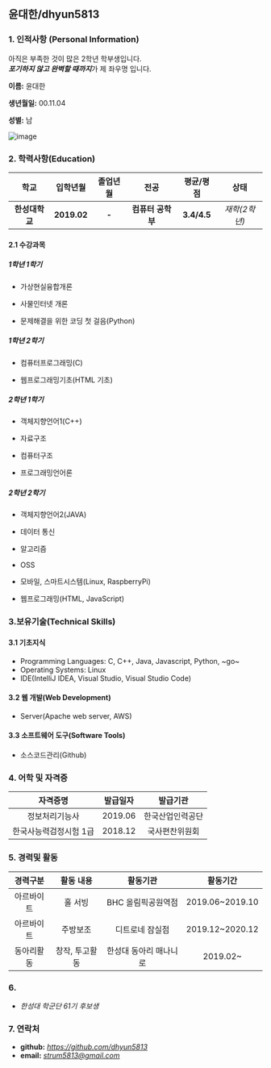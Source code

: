 ## 윤대한/dhyun5813

### 1. 인적사항 (Personal Information)

아직은 부족한 것이 많은 2학년 학부생입니다.<br/>
***포기하지 않고 완벽할 때까지***가 제 좌우명 입니다.

**이름:** 윤대한

**생년월일:** 00.11.04

**성별:** 남

![image](https://user-images.githubusercontent.com/75158832/101762053-3fc80f00-3b20-11eb-92d4-70b95ccd97aa.png)

### 2. 학력사항(Education)

|      학교      |  입학년월   | 졸업년월 |       전공        |  평균/평점  |     상태      |
| :------------: | :---------: | :------: | :---------------: | :---------: | :-----------: |
| **한성대학교** | **2019.02** |  **-**   | **컴퓨터 공학부** | **3.4/4.5** | *재학(2학년)* |



#### 2.1 수강과목

##### 1학년 1학기

 - 가상현실융합개론

 - 사물인터넷 개론

 - 문제해결을 위한 코딩 첫 걸음(Python)


##### 1학년 2학기

 - 컴퓨터프로그래밍(C)

 - 웹프로그래밍기초(HTML 기초)
   
##### 2학년 1학기

- 객체지향언어1(C++)

- 자료구조

- 컴퓨터구조

- 프로그래밍언어론  

##### 2학년 2학기

- 객체지향언어2(JAVA)

- 데이터 통신

- 알고리즘

- OSS

- 모바일, 스마트시스템(Linux, RaspberryPi)

- 웹프로그래밍(HTML, JavaScript)

### 3.보유기술(Technical Skills)

#### 3.1 기초지식
* Programming Languages: C, C++, Java, Javascript, Python, ~go~
* Operating Systems: Linux
* IDE(IntelliJ IDEA, Visual Studio, Visual Studio Code)

#### 3.2 웹 개발(Web Development)

* Server(Apache web server, AWS)

#### 3.3 소프트웨어 도구(Software Tools)

* 소스코드관리(Github)

### 4. 어학 및 자격증

|        자격증명        | 발급일자 |     발급기관     |
| :--------------------: | :------: | :--------------: |
|      정보처리기능사      | 2019.06  | 한국산업인력공단 |
| 한국사능력검정시험 1급 | 2018.12  |  국사편찬위원회  |

### 5. 경력및 활동

|  경력구분  |   활동 내용    |        활동기관        |    활동기간     |
| :--------: | :------------: | :--------------------: | :-------------: |
| 아르바이트 |    홀 서빙     |   BHC 올림픽공원역점   | 2019.06~2019.10 |
| 아르바이트 |    주방보조    |    디트로네 잠실점     | 2019.12~2020.12 |
| 동아리활동 | 창작, 투고활동 | 한성대 동아리 매나니로 |    2019.02~     |

### 6. 

- *한성대 학군단 61기 후보생*

### 7. 연락처

- **github:** *https://github.com/dhyun5813*
- **email:** *strum5813@gmail.com*
